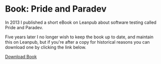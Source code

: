 # Book: Pride and Paradev

In 2013 I published a short eBook on Leanpub about software testing called Pride and Paradev.

Five years later I no longer wish to keep the book up to date, and maintain this on Leanpub, but if you're after a copy for historical reasons you can download one by clicking the link below.

[Download Book](/pride-and-paradev.pdf)
